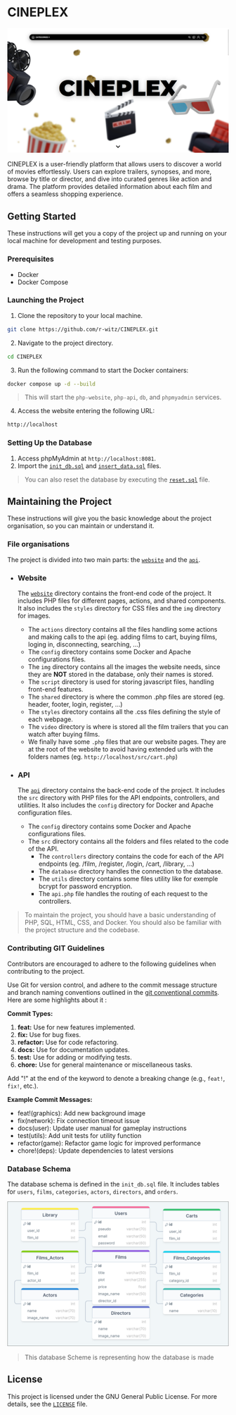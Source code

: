 # CINEPLEX

!['CINEPLEX Homepage Preview'](./website/img/preview.png)

CINEPLEX is a user-friendly platform that allows users to discover a world of movies effortlessly. Users can explore trailers, synopses, and more, browse by title or director, and dive into curated genres like action and drama. The platform provides detailed information about each film and offers a seamless shopping experience.

## Getting Started

These instructions will get you a copy of the project up and running on your local machine for development and testing purposes.

### Prerequisites

- Docker
- Docker Compose

### Launching the Project

1. Clone the repository to your local machine.
```sh
git clone https://github.com/r-witz/CINEPLEX.git
```

2. Navigate to the project directory.
```sh
cd CINEPLEX
```

3. Run the following command to start the Docker containers:
```sh
docker compose up -d --build
```
> This will start the `php-website`, `php-api`, `db`, and `phpmyadmin` services.

4. Access the website entering the following URL:
```sh
http://localhost
```

### Setting Up the Database

1. Access phpMyAdmin at `http://localhost:8081`.
2. Import the [`init_db.sql`](./sql/init_db.sql) and [`insert_data.sql`](./sql/insert_data.sql) files.

> You can also reset the database by executing the [`reset.sql`](./sql/reset.sql) file.

## Maintaining the Project

These instructions will give you the basic knowledge about the project organisation, so you can maintain or understand it.

### File organisations

The project is divided into two main parts: the [``website``]("./website/") and the [``api``]("./api/").

- ### Website

    The [``website``]("./website/") directory contains the front-end code of the project. It includes PHP files for different pages, actions, and shared components. It also includes the `styles` directory for CSS files and the `img` directory for images.

    - The `actions` directory contains all the files handling some actions and making calls to the api (eg. adding films to cart, buying films, loging in, disconnecting, searching, ...)
    - The `config` directory contains some Docker and Apache configurations files.
    - The `img` directory contains all the images the website needs, since they are **NOT** stored in the database, only their names is stored.
    - The `script` directory is used for storing javascript files, handling front-end features.
    - The `shared` directory is where the common .php files are stored (eg. header, footer, login, register, ...)
    - The `styles` directory contains all the .css files defining the style of each webpage.
    - The `video` directory is where is stored all the film trailers that you can watch after buying films.
    - We finally have some `.php` files that are our website pages. They are at the root of the website to avoid having extended urls with the folders names (eg. `http://localhost/src/cart.php`)

- ### API

    The [``api``]("./api/") directory contains the back-end code of the project. It includes the `src` directory with PHP files for the API endpoints, controllers, and utilities. It also includes the `config` directory for Docker and Apache configuration files.

    - The `config` directory contains some Docker and Apache configurations files.
    - The `src` directory contains all the folders and files related to the code of the API.
        - The `controllers` directory contains the code for each of the API endpoints (eg. /film, /register, /login, /cart, /library, ...)
        - The `database` directory handles the connection to the database.
        - The `utils` directory contains some files utility like for exemple bcrypt for password encryption.
        - The `api.php` file handles the routing of each request to the controllers.

> To maintain the project, you should have a basic understanding of PHP, SQL, HTML, CSS, and Docker. You should also be familiar with the project structure and the codebase.

### Contributing GIT Guidelines

Contributors are encouraged to adhere to the following guidelines when contributing to the project.

Use Git for version control, and adhere to the commit message structure and branch naming conventions outlined in the [git conventional commits](https://www.conventionalcommits.org/en/v1.0.0/
). Here are some highlights about it :

**Commit Types:**

1. **feat:** Use for new features implemented.
2. **fix:** Use for bug fixes.
3. **refactor:** Use for code refactoring.
4. **docs:** Use for documentation updates.
5. **test:** Use for adding or modifying tests.
6. **chore:** Use for general maintenance or miscellaneous tasks.

Add "!" at the end of the keyword to denote a breaking change (e.g., `feat!`, `fix!`, etc.).

**Example Commit Messages:**

- feat!(graphics): Add new background image
- fix(network): Fix connection timeout issue
- docs(user): Update user manual for gameplay instructions
- test(utils): Add unit tests for utility function
- refactor(game): Refactor game logic for improved performance
- chore!(deps): Update dependencies to latest versions

### Database Schema

The database schema is defined in the `init_db.sql` file. It includes tables for `users`, `films`, `categories`, `actors`, `directors`, and `orders`.

![database scheme](./sql/database.png)

> This database Scheme is representing how the database is made

## License

This project is licensed under the GNU General Public License. For more details, see the [`LICENSE`]( "./LICENSE") file.
